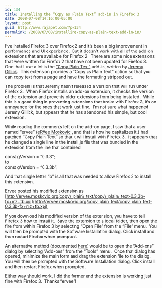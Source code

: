 ```yaml
---
id: 134
title: Installing the “Copy as Plain Text” add-in in Firefox 3
date: 2008-07-08T14:16:00-05:00
layout: post
guid: http://www.rajapet.com/?p=134
permalink: /2008/07/08/installing-copy-as-plain-text-add-in-in/
---
```

</p> </p> 

I’ve installed Firefox 3 over Firefox 2 and it’s been a big improvement in performance and UI experience.  But it doesn’t work with all of the add-on extensions that are available for Firefox 2.  There are some nice extensions that were written for Firefox 2 that have not been updated for Firefox 3.  One that I use a lot is the [“Copy Plain Text”](https://addons.mozilla.org/en-US/firefox/addon/134) add-in, written by [Jeremy Gillick](http://mozmonkey.com/).  This extension provides a &#8220;Copy as Plain Text&#8221; option so that you can copy text from a page and have the formatting stripped out.

The problem is that Jeremy hasn&#8217;t released a version that will run under Firefox 3.  When Firefox installs an add-on extension, it checks the version of the extension and prevents older extensions from being installed.  While this is a good thing in preventing extensions that broke with Firefox 3, it&#8217;s an annoyance for the ones that work just fine.  I&#8217;m not sure what happened Jeremy Gillick, but appears that he has abandoned his simple, but cool extension.</p> </p> </p> </p> </p> </p> 

While reading the comments left on the add-on page, I saw that a user named &#8220;ervee&#8221; ([eRVee Moskovic](https://addons.mozilla.org/en-US/firefox/user/1706835) , and that is how he capitalizes it.) had patched &#8220;Copy Plain Text&#8221; so that it will install with Firefox 3.  It appears that he changed a single line in the install.js file that was bundled in the extension from the line that contained

const gVersion = &#8220;0.3.3&#8221;;  
to  
const gVersion = &#8220;0.3.3b&#8221;;

And that single letter &#8220;b&#8221; is all that was needed to allow Firefox 3 to install this extension.

Ervee posted his modified extension as [http://ervee.moskovic.org/copy\_plain\_text/copy\_plain\_text-0.3.3b-fx+mz+tb.xpi](http://ervee.moskovic.org/copy_plain_text/copy_plain_text-0.3.3b-fx+mz+tb.xpi) 

If you download his modified version of the extension, you have to tell Firefox 3 how to install it.  Save the extension to a local folder, then open the fire from within Firefox 3 by selecting &#8220;Open File&#8221; from the &#8220;File&#8221; menu.  You will then be prompted with the Software Installation dialog. Click install and then restart Firefox when prompted.

An alternative method (documented [here](http://www.accessfirefox.org/Install_Addon_Manually.php)) would be to open the &#8220;Add-ons&#8221; dialog by selecting &#8220;Add-ons&#8221; from the &#8220;Tools&#8221; menu.  Once that dialog has opened, minimize the main form and drag the extension file to the dialog. You will then be prompted with the Software Installation dialog. Click install and then restart Firefox when prompted.

Either way should work, I did the former and the extension is working just fine with Firefox 3.  Thanks &#8220;ervee&#8221;!
